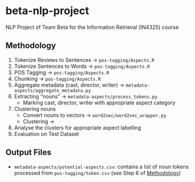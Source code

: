 # beta-nlp-project
NLP Project of Team Beta for the Information Retrieval (IN4325) course

## Methodology
1. Tokenize Reviews to Sentences ->  `pos-tagging/Aspects.R`
2. Tokenize Sentences to Words ->  `pos-tagging/Aspects.R`
3. POS Tagging ->  `pos-tagging/Aspects.R`
4. Chunking ->  `pos-tagging/Aspects.R`
5. Aggregate metadata (cast, director, writer)  -> `metadata-aspects/aggregate_metadata.py`
6. Extracting “nouns” ->  `metadata-aspects/process_tokens.py`
	* Marking cast, director, writer with appropriate aspect category
7. Clustering nouns 
	* Convert nouns to vectors -> `word2vec/word2vec_wrapper.py`
	* Clustering -> 
8. Analyse the clusters for appropriate aspect labelling
9. Evaluation on Test Dataset

## Output Files
* `metadata-aspects/potential-aspects.csv`: contains a list of noun tokens processed from `pos-tagging/token.csv` (see Step 6 of [Methodology](#methodology))